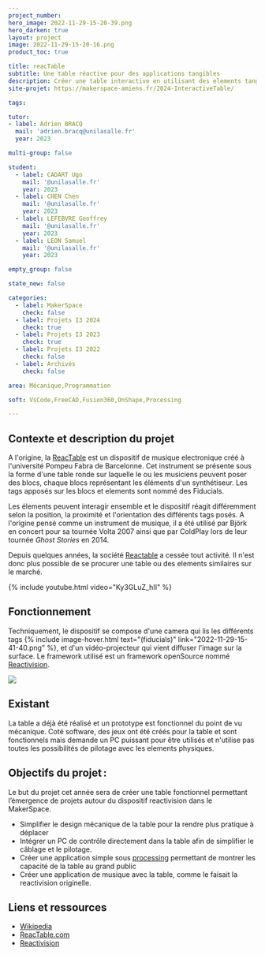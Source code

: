```yaml
---
project_number:
hero_image: 2022-11-29-15-20-39.png
hero_darken: true
layout: project
image: 2022-11-29-15-20-16.png
product_toc: true

title: reacTable 
subtitle: Une table réactive pour des applications tangibles
description: Créer une table interactive en utilisant des elements tangibles et le framework reacTIVision
site-projet: https://makerspace-amiens.fr/2024-InteractiveTable/

tags: 

tutor:
- label: Adrien BRACQ
  mail: 'adrien.bracq@unilasalle.fr'
  year: 2023

multi-group: false

student:
  - label: CADART Ugo
    mail: '@unilasalle.fr'
    year: 2023
  - label: CHEN Chen
    mail: '@unilasalle.fr'
    year: 2023
  - label: LEFEBVRE Geoffrey
    mail: '@unilasalle.fr'
    year: 2023
  - label: LEON Samuel
    mail: '@unilasalle.fr'
    year: 2023

empty_group: false

state_new: false

categories:
  - label: MakerSpace
    check: false
  - label: Projets I3 2024
    check: true
  - label: Projets I3 2023
    check: true
  - label: Projets I3 2022
    check: false
  - label: Archivés
    check: false

area: Mécanique,Programmation

soft: VsCode,FreeCAD,Fusion360,OnShape,Processing

---
```

## Contexte et description du projet  

A l'origine, la [ReacTable](http://reactable.com) est un dispositif de musique electronique créé à l'université Pompeu Fabra de Barcelonne. Cet instrument se présente sous la forme d'une table ronde sur laquelle le ou les musiciens peuvent poser des blocs, chaque blocs représentant les éléments d'un synthétiseur. Les tags apposés sur les blocs et elements sont nommé des Fiducials.

Les élements peuvent interagir ensemble et le dispositif réagit différemment selon la position, la proximité et l'orientation des différents tags posés. A l'origine pensé comme un instrument de musique, il a été utilisé par Björk en concert pour sa tournée Volta 2007 ainsi que par ColdPlay lors de leur tournée *Ghost Stories* en 2014.

Depuis quelques années, la société [Reactable](http://reactable.com) a cessée tout activité. Il n'est donc plus possible de se procurer une table ou des elements similaires sur le marché.

{% include youtube.html video="Ky3GLuZ_hII" %}

## Fonctionnement  

Techniquement, le dispositif se compose d'une camera qui lis les différents tags {% include image-hover.html text="(fiducials)" link="2022-11-29-15-41-40.png" %}, et d'un vidéo-projecteur qui vient diffuser l'image sur la surface. Le framework utilisé est un framework openSource nommé [Reactivision](https://reactivision.sourceforge.net).

![](2022-11-29-15-31-54.png)

## Existant

La table a déjà été réalisé et un prototype est fonctionnel du point de vu mécanique. Coté software, des jeux ont été créés pour la table et sont fonctionnels mais demande un PC puissant pour être utilisés et n'utilise pas toutes les possibilités de pilotage avec les elements physiques. 

## Objectifs du projet :

Le but du projet cet année sera de créer une table fonctionnel permettant l’émergence de projets autour du dispositif reactivision dans le MakerSpace. 

- Simplifier le design mécanique de la table pour la rendre plus pratique à déplacer
- Intégrer un PC de contrôle directement dans la table afin de simplifier le câblage et le pilotage.
- Créer une application simple sous [processing](https://www.processing.org) permettant de montrer les capacité de la table au grand public
- Créer une application de musique avec la table, comme le faisait la reactivision originelle.


## Liens et ressources

- [Wikipedia](https://fr.wikipedia.org/wiki/Reactable)
- [ReacTable.com](http://reactable.com)
- [Reactivision](https://reactivision.sourceforge.net)
